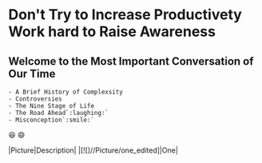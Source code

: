 # Don't Try to Increase Productivety  Work hard to Raise Awareness

## Welcome to the Most Important Conversation of Our Time
```
- A Brief History of Complexsity
- Controversies
- The Nine Stage of Life
- The Road Ahead`:laughing:`
- Misconception`:smile:`	
```

:laughing:
:smile:


|Picture|Description|
|[![]//Picture/one_edited]|One|
